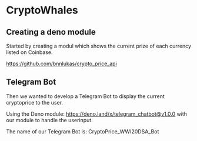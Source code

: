 # CryptoWhales

## Creating a deno module

Started by creating a modul which shows the current prize of each currency listed on Coinbase.

https://github.com/bnnlukas/crypto_price_api

## Telegram Bot

Then we wanted to develop a Telegram Bot to display the current cryptoprice to the user.

Using the Deno module: https://deno.land/x/telegram_chatbot@v1.0.0 with our module to handle the userinput.

The name of our Telegram Bot is: CryptoPrice_WWI20DSA_Bot


